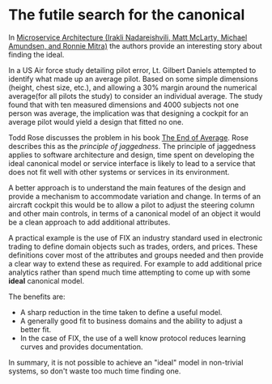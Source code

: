 
# The futile search for the canonical
In [Microservice Architecture (Irakli Nadareishvili, Matt McLarty, Michael Amundsen, and Ronnie Mitra)](http://amzn.to/2k5lme4) the authors provide an interesting story about finding the ideal.

In a US Air force study detailing pilot error, Lt. Gilbert Daniels attempted to identify what made up an average pilot. Based on some simple dimensions (height, chest size, etc.), and allowing a 30% margin around the numerical average(for all pilots the study) to consider an individual average. The study found that with ten measured dimensions and 4000 subjects not one person was average, the implication was that designing a cockpit for an average pilot would yield a design that fitted no one. 

Todd Rose discusses the problem in his book [The End of Average](http://amzn.to/2k5icap). Rose describes this as the *principle of jaggedness*. The principle of jaggedness applies to software architecture and design, time spent on developing the ideal canonical model or service interface is likely to lead to a service that does not fit well with other systems or services in its environment.

A better approach is to understand the main features of the design and provide a mechanism to accommodate variation and change. In terms of an aircraft cockpit this would be to allow a pilot to adjust the steering column and other main controls, in terms of a canonical model of an object it would be a clean approach to add additional attributes.

A practical example is the use of FIX an industry standard used in electronic trading to define domain objects such as trades, orders, and prices. 
These definitions cover most of the attributes and groups needed and then provide a clear way to extend these as required. For example to add additional price analytics rather than spend much time attempting to come up with some **ideal** canonical model. 

The benefits are:
* A sharp reduction in the time taken to define a useful model.
* A generally good fit to business domains and the ability to adjust a better fit.
* In the case of FIX, the use of a well know protocol reduces learning curves and provides documentation.

In summary, it is not possible to achieve an "ideal" model in non-trivial systems, so don't waste too much time finding one.